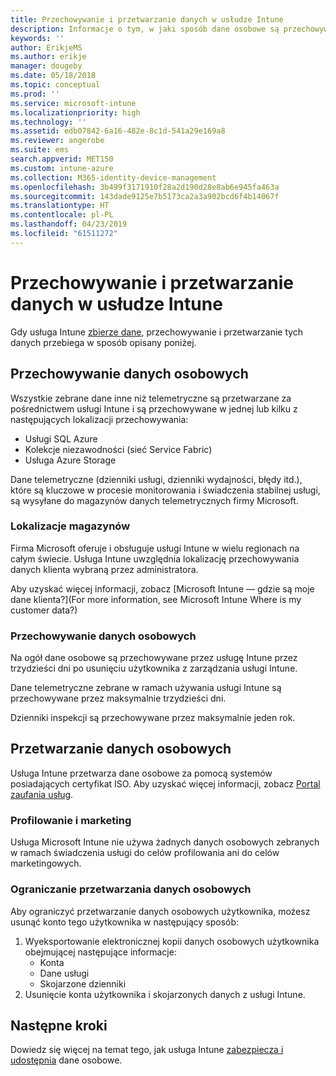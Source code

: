 ```yaml
---
title: Przechowywanie i przetwarzanie danych w usłudze Intune
description: Informacje o tym, w jaki sposób dane osobowe są przechowywane i przetwarzane w usłudze Intune.
keywords: ''
author: ErikjeMS
ms.author: erikje
manager: dougeby
ms.date: 05/18/2018
ms.topic: conceptual
ms.prod: ''
ms.service: microsoft-intune
ms.localizationpriority: high
ms.technology: ''
ms.assetid: edb07842-6a16-482e-8c1d-541a29e169a8
ms.reviewer: angerobe
ms.suite: ems
search.appverid: MET150
ms.custom: intune-azure
ms.collection: M365-identity-device-management
ms.openlocfilehash: 3b499f3171910f28a2d190d28e8ab6e945fa463a
ms.sourcegitcommit: 143dade9125e7b5173ca2a3a902bcd6f4b14067f
ms.translationtype: HT
ms.contentlocale: pl-PL
ms.lasthandoff: 04/23/2019
ms.locfileid: "61511272"
---
```

# <a name="data-storage-and-processing-in-intune"></a>Przechowywanie i przetwarzanie danych w usłudze Intune

Gdy usługa Intune [zbierze dane](privacy-data-collect.md), przechowywanie i przetwarzanie tych danych przebiega w sposób opisany poniżej.

## <a name="storing-personal-data"></a>Przechowywanie danych osobowych

Wszystkie zebrane dane inne niż telemetryczne są przetwarzane za pośrednictwem usługi Intune i są przechowywane w jednej lub kilku z następujących lokalizacji przechowywania: 

- Usługi SQL Azure 
- Kolekcje niezawodności (sieć Service Fabric)  
- Usługa Azure Storage 

Dane telemetryczne (dzienniki usługi, dzienniki wydajności, błędy itd.), które są kluczowe w procesie monitorowania i świadczenia stabilnej usługi, są wysyłane do magazynów danych telemetrycznych firmy Microsoft.

### <a name="storage-locations"></a>Lokalizacje magazynów

Firma Microsoft oferuje i obsługuje usługi Intune w wielu regionach na całym świecie. Usługa Intune uwzględnia lokalizację przechowywania danych klienta wybraną przez administratora.

Aby uzyskać więcej informacji, zobacz [Microsoft Intune — gdzie są moje dane klienta?](For more information, see Microsoft Intune Where is my customer data?)

### <a name="personal-data-retention"></a>Przechowywanie danych osobowych

Na ogół dane osobowe są przechowywane przez usługę Intune przez trzydzieści dni po usunięciu użytkownika z zarządzania usługi Intune.

Dane telemetryczne zebrane w ramach używania usługi Intune są przechowywane przez maksymalnie trzydzieści dni.

Dzienniki inspekcji są przechowywane przez maksymalnie jeden rok.

## <a name="processing-personal-data"></a>Przetwarzanie danych osobowych

Usługa Intune przetwarza dane osobowe za pomocą systemów posiadających certyfikat ISO. Aby uzyskać więcej informacji, zobacz [Portal zaufania usług](https://www.microsoft.com/en-us/TrustCenter/stp).

### <a name="profiling-and-marketing"></a>Profilowanie i marketing

Usługa Microsoft Intune nie używa żadnych danych osobowych zebranych w ramach świadczenia usługi do celów profilowania ani do celów marketingowych. 

### <a name="restrict-processing-of-personal-data"></a>Ograniczanie przetwarzania danych osobowych

Aby ograniczyć przetwarzanie danych osobowych użytkownika, możesz usunąć konto tego użytkownika w następujący sposób:
1. Wyeksportowanie elektronicznej kopii danych osobowych użytkownika obejmującej następujące informacje:
    - Konta
    - Dane usługi
    - Skojarzone dzienniki
2. Usunięcie konta użytkownika i skojarzonych danych z usługi Intune.

## <a name="next-steps"></a>Następne kroki

Dowiedz się więcej na temat tego, jak usługa Intune [zabezpiecza i udostępnia](privacy-data-secure-share.md) dane osobowe. 

